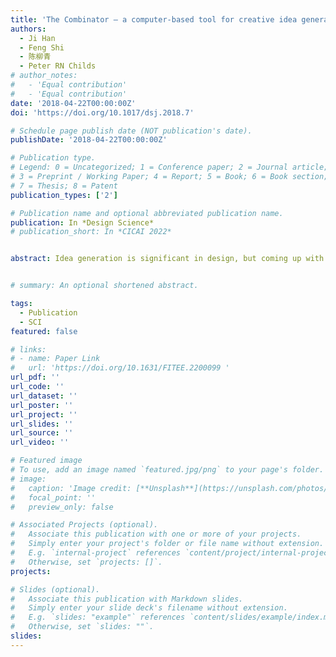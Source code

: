 ```yaml
---
title: 'The Combinator – a computer-based tool for creative idea generation based on a simulation approach'
authors:
  - Ji Han
  - Feng Shi
  - 陈柳青
  - Peter RN Childs
# author_notes:
#   - 'Equal contribution'
#   - 'Equal contribution'
date: '2018-04-22T00:00:00Z'
doi: 'https://doi.org/10.1017/dsj.2018.7'

# Schedule page publish date (NOT publication's date).
publishDate: '2018-04-22T00:00:00Z'

# Publication type.
# Legend: 0 = Uncategorized; 1 = Conference paper; 2 = Journal article;
# 3 = Preprint / Working Paper; 4 = Report; 5 = Book; 6 = Book section;
# 7 = Thesis; 8 = Patent
publication_types: ['2']

# Publication name and optional abbreviated publication name.
publication: In *Design Science*
# publication_short: In *CICAI 2022*


abstract: Idea generation is significant in design, but coming up with creative ideas is often challenging. This paper presents a computer-based tool, called the Combinator, for assisting designers to produce creative ideas. The tool is developed based on an approach simulating aspects of human cognition in achieving combinational creativity. It can generate combinational prompts in text and image forms through combining unrelated ideas. A case study has been conducted to evaluate the Combinator. The study results indicate that the Combinator, in its current formulation, has assisted the tool users involved in the case study in improving the fluency of idea generation, as well as increasing the originality, usefulness, and flexibility of the ideas generated. The results also indicate that the tool could benefit its users in generating high-novelty and high-quality ideas effectively. The Combinator is considered to be beneficial in expanding the design space, increasing better idea occurrence, improving design space exploration, and enhancing the design success rate.


# summary: An optional shortened abstract.

tags:
  - Publication
  - SCI
featured: false

# links:
# - name: Paper Link
#   url: 'https://doi.org/10.1631/FITEE.2200099 '
url_pdf: ''
url_code: ''
url_dataset: ''
url_poster: ''
url_project: ''
url_slides: ''
url_source: ''
url_video: ''

# Featured image
# To use, add an image named `featured.jpg/png` to your page's folder.
# image:
#   caption: 'Image credit: [**Unsplash**](https://unsplash.com/photos/jdD8gXaTZsc)'
#   focal_point: ''
#   preview_only: false

# Associated Projects (optional).
#   Associate this publication with one or more of your projects.
#   Simply enter your project's folder or file name without extension.
#   E.g. `internal-project` references `content/project/internal-project/index.md`.
#   Otherwise, set `projects: []`.
projects: 

# Slides (optional).
#   Associate this publication with Markdown slides.
#   Simply enter your slide deck's filename without extension.
#   E.g. `slides: "example"` references `content/slides/example/index.md`.
#   Otherwise, set `slides: ""`.
slides:
---
```

<!-- 
{{% callout note %}}
Click the _Cite_ button above to demo the feature to enable visitors to import publication metadata into their reference management software.
{{% /callout %}}

Supplementary notes can be added here, including [code and math](https://wowchemy.com/docs/content/writing-markdown-latex/). -->